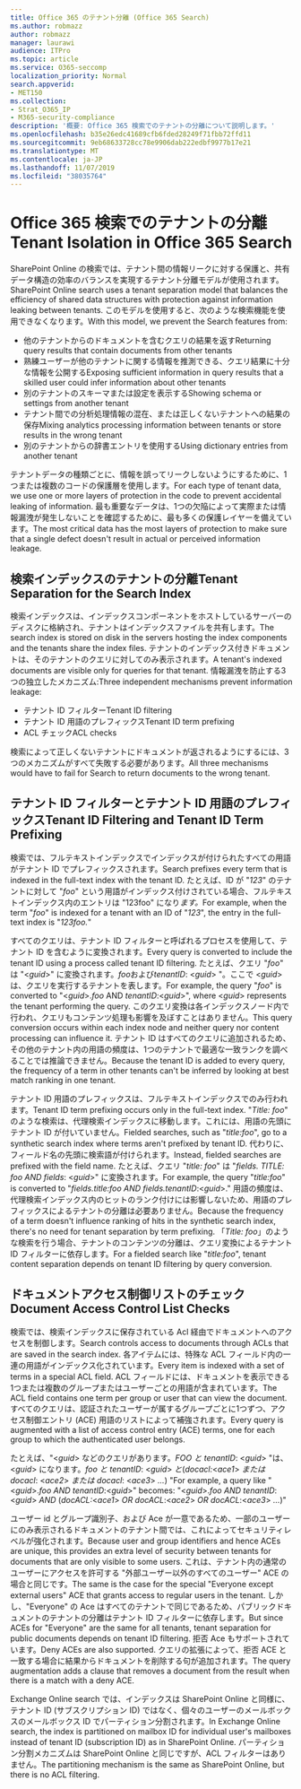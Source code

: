 ```yaml
---
title: Office 365 のテナント分離 (Office 365 Search)
ms.author: robmazz
author: robmazz
manager: laurawi
audience: ITPro
ms.topic: article
ms.service: O365-seccomp
localization_priority: Normal
search.appverid:
- MET150
ms.collection:
- Strat_O365_IP
- M365-security-compliance
description: '概要: Office 365 検索でのテナントの分離について説明します。'
ms.openlocfilehash: b35e26edc41689cfb6fded28249f71fbb72ffd11
ms.sourcegitcommit: 9eb68633728cc78e9906dab222edbf9977b17e21
ms.translationtype: MT
ms.contentlocale: ja-JP
ms.lasthandoff: 11/07/2019
ms.locfileid: "38035764"
---
```

# <a name="tenant-isolation-in-office-365-search"></a><span data-ttu-id="ce003-103">Office 365 検索でのテナントの分離</span><span class="sxs-lookup"><span data-stu-id="ce003-103">Tenant Isolation in Office 365 Search</span></span>

<span data-ttu-id="ce003-104">SharePoint Online の検索では、テナント間の情報リークに対する保護と、共有データ構造の効率のバランスを実現するテナント分離モデルが使用されます。</span><span class="sxs-lookup"><span data-stu-id="ce003-104">SharePoint Online search uses a tenant separation model that balances the efficiency of shared data structures with protection against information leaking between tenants.</span></span> <span data-ttu-id="ce003-105">このモデルを使用すると、次のような検索機能を使用できなくなります。</span><span class="sxs-lookup"><span data-stu-id="ce003-105">With this model, we prevent the Search features from:</span></span>

- <span data-ttu-id="ce003-106">他のテナントからのドキュメントを含むクエリの結果を返す</span><span class="sxs-lookup"><span data-stu-id="ce003-106">Returning query results that contain documents from other tenants</span></span>
- <span data-ttu-id="ce003-107">熟練ユーザーが他のテナントに関する情報を推測できる、クエリ結果に十分な情報を公開する</span><span class="sxs-lookup"><span data-stu-id="ce003-107">Exposing sufficient information in query results that a skilled user could infer information about other tenants</span></span>
- <span data-ttu-id="ce003-108">別のテナントのスキーマまたは設定を表示する</span><span class="sxs-lookup"><span data-stu-id="ce003-108">Showing schema or settings from another tenant</span></span>
- <span data-ttu-id="ce003-109">テナント間での分析処理情報の混在、または正しくないテナントへの結果の保存</span><span class="sxs-lookup"><span data-stu-id="ce003-109">Mixing analytics processing information between tenants or store results in the wrong tenant</span></span>
- <span data-ttu-id="ce003-110">別のテナントからの辞書エントリを使用する</span><span class="sxs-lookup"><span data-stu-id="ce003-110">Using dictionary entries from another tenant</span></span>

<span data-ttu-id="ce003-111">テナントデータの種類ごとに、情報を誤ってリークしないようにするために、1つまたは複数のコードの保護層を使用します。</span><span class="sxs-lookup"><span data-stu-id="ce003-111">For each type of tenant data, we use one or more layers of protection in the code to prevent accidental leaking of information.</span></span> <span data-ttu-id="ce003-112">最も重要なデータは、1つの欠陥によって実際または情報漏洩が発生しないことを確認するために、最も多くの保護レイヤーを備えています。</span><span class="sxs-lookup"><span data-stu-id="ce003-112">The most critical data has the most layers of protection to make sure that a single defect doesn't result in actual or perceived information leakage.</span></span>

## <a name="tenant-separation-for-the-search-index"></a><span data-ttu-id="ce003-113">検索インデックスのテナントの分離</span><span class="sxs-lookup"><span data-stu-id="ce003-113">Tenant Separation for the Search Index</span></span>

<span data-ttu-id="ce003-114">検索インデックスは、インデックスコンポーネントをホストしているサーバーのディスクに格納され、テナントはインデックスファイルを共有します。</span><span class="sxs-lookup"><span data-stu-id="ce003-114">The search index is stored on disk in the servers hosting the index components and the tenants share the index files.</span></span> <span data-ttu-id="ce003-115">テナントのインデックス付きドキュメントは、そのテナントのクエリに対してのみ表示されます。</span><span class="sxs-lookup"><span data-stu-id="ce003-115">A tenant's indexed documents are visible only for queries for that tenant.</span></span> <span data-ttu-id="ce003-116">情報漏洩を防止する3つの独立したメカニズム:</span><span class="sxs-lookup"><span data-stu-id="ce003-116">Three independent mechanisms prevent information leakage:</span></span>

- <span data-ttu-id="ce003-117">テナント ID フィルター</span><span class="sxs-lookup"><span data-stu-id="ce003-117">Tenant ID filtering</span></span>
- <span data-ttu-id="ce003-118">テナント ID 用語のプレフィックス</span><span class="sxs-lookup"><span data-stu-id="ce003-118">Tenant ID term prefixing</span></span>
- <span data-ttu-id="ce003-119">ACL チェック</span><span class="sxs-lookup"><span data-stu-id="ce003-119">ACL checks</span></span>

<span data-ttu-id="ce003-120">検索によって正しくないテナントにドキュメントが返されるようにするには、3つのメカニズムがすべて失敗する必要があります。</span><span class="sxs-lookup"><span data-stu-id="ce003-120">All three mechanisms would have to fail for Search to return documents to the wrong tenant.</span></span>

## <a name="tenant-id-filtering-and-tenant-id-term-prefixing"></a><span data-ttu-id="ce003-121">テナント ID フィルターとテナント ID 用語のプレフィックス</span><span class="sxs-lookup"><span data-stu-id="ce003-121">Tenant ID Filtering and Tenant ID Term Prefixing</span></span>

<span data-ttu-id="ce003-122">検索では、フルテキストインデックスでインデックスが付けられたすべての用語がテナント ID でプレフィックスされます。</span><span class="sxs-lookup"><span data-stu-id="ce003-122">Search prefixes every term that is indexed in the full-text index with the tenant ID.</span></span> <span data-ttu-id="ce003-123">たとえば、ID が "*123*" のテナントに対して "*foo*" という用語がインデックス付けされている場合、フルテキストインデックス内のエントリは "123foo" になり*ます。*</span><span class="sxs-lookup"><span data-stu-id="ce003-123">For example, when the term "*foo*" is indexed for a tenant with an ID of "*123*", the entry in the full-text index is "*123foo.*"</span></span>

<span data-ttu-id="ce003-124">すべてのクエリは、テナント ID フィルターと呼ばれるプロセスを使用して、テナント ID を含むように変換されます。</span><span class="sxs-lookup"><span data-stu-id="ce003-124">Every query is converted to include the tenant ID using a process called tenant ID filtering.</span></span> <span data-ttu-id="ce003-125">たとえば、クエリ "*foo*" は "<*guid*>" に変換されます。*foo*および*tenantID*: <*guid*> "。ここで <*guid*> は、クエリを実行するテナントを表します。</span><span class="sxs-lookup"><span data-stu-id="ce003-125">For example, the query "*foo*" is converted to "<*guid*>.*foo* AND *tenantID*:<*guid*>", where <*guid*> represents the tenant performing the query.</span></span> <span data-ttu-id="ce003-126">このクエリ変換は各インデックスノード内で行われ、クエリもコンテンツ処理も影響を及ぼすことはありません。</span><span class="sxs-lookup"><span data-stu-id="ce003-126">This query conversion occurs within each index node and neither query nor content processing can influence it.</span></span> <span data-ttu-id="ce003-127">テナント ID はすべてのクエリに追加されるため、その他のテナント内の用語の頻度は、1つのテナントで最適な一致ランクを調べることでは推論できません。</span><span class="sxs-lookup"><span data-stu-id="ce003-127">Because the tenant ID is added to every query, the frequency of a term in other tenants can't be inferred by looking at best match ranking in one tenant.</span></span>

<span data-ttu-id="ce003-128">テナント ID 用語のプレフィックスは、フルテキストインデックスでのみ行われます。</span><span class="sxs-lookup"><span data-stu-id="ce003-128">Tenant ID term prefixing occurs only in the full-text index.</span></span> <span data-ttu-id="ce003-129">"*Title: foo*" のような検索は、代理検索インデックスに移動します。これには、用語の先頭にテナント ID が付いていません。</span><span class="sxs-lookup"><span data-stu-id="ce003-129">Fielded searches, such as "*title:foo*", go to a synthetic search index where terms aren't prefixed by tenant ID.</span></span> <span data-ttu-id="ce003-130">代わりに、フィールド名の先頭に検索語が付けられます。</span><span class="sxs-lookup"><span data-stu-id="ce003-130">Instead, fielded searches are prefixed with the field name.</span></span> <span data-ttu-id="ce003-131">たとえば、クエリ "*title: foo*" は "*fields. TITLE: foo AND fields*: <*guid*>" に変換されます。</span><span class="sxs-lookup"><span data-stu-id="ce003-131">For example, the query "*title:foo*" is converted to "*fields.title:foo AND fields.tenantID*:<*guid*>."</span></span> <span data-ttu-id="ce003-132">用語の頻度は、代理検索インデックス内のヒットのランク付けには影響しないため、用語のプレフィックスによるテナントの分離は必要ありません。</span><span class="sxs-lookup"><span data-stu-id="ce003-132">Because the frequency of a term doesn't influence ranking of hits in the synthetic search index, there's no need for tenant separation by term prefixing.</span></span> <span data-ttu-id="ce003-133">「*Title: foo*」のような検索を行う場合、テナントのコンテンツの分離は、クエリ変換によるテナント ID フィルターに依存します。</span><span class="sxs-lookup"><span data-stu-id="ce003-133">For a fielded search like "*title:foo*", tenant content separation depends on tenant ID filtering by query conversion.</span></span>

## <a name="document-access-control-list-checks"></a><span data-ttu-id="ce003-134">ドキュメントアクセス制御リストのチェック</span><span class="sxs-lookup"><span data-stu-id="ce003-134">Document Access Control List Checks</span></span>

<span data-ttu-id="ce003-135">検索では、検索インデックスに保存されている Acl 経由でドキュメントへのアクセスを制御します。</span><span class="sxs-lookup"><span data-stu-id="ce003-135">Search controls access to documents through ACLs that are saved in the search index.</span></span> <span data-ttu-id="ce003-136">各アイテムには、特殊な ACL フィールド内の一連の用語がインデックス化されています。</span><span class="sxs-lookup"><span data-stu-id="ce003-136">Every item is indexed with a set of terms in a special ACL field.</span></span> <span data-ttu-id="ce003-137">ACL フィールドには、ドキュメントを表示できる1つまたは複数のグループまたはユーザーごとの用語が含まれています。</span><span class="sxs-lookup"><span data-stu-id="ce003-137">The ACL field contains one term per group or user that can view the document.</span></span> <span data-ttu-id="ce003-138">すべてのクエリは、認証されたユーザーが属するグループごとに1つずつ、アクセス制御エントリ (ACE) 用語のリストによって補強されます。</span><span class="sxs-lookup"><span data-stu-id="ce003-138">Every query is augmented with a list of access control entry (ACE) terms, one for each group to which the authenticated user belongs.</span></span>

<span data-ttu-id="ce003-139">たとえば、"<*guid*> などのクエリがあります。*FOO と tenantID*: <*guid*> "は、<*guid*> になります。*foo と tenantID*: <*guid*> *と*(*docacl:*<*ace1*> *または docacl*: <*ace2*> *または docacl*: <*ace3*> *...*) "</span><span class="sxs-lookup"><span data-stu-id="ce003-139">For example, a query like "<*guid*>.*foo AND tenantID*:<*guid*>" becomes: "<*guid*>.*foo AND tenantID*:<*guid*> *AND* (*docACL:*<*ace1*> *OR docACL*:<*ace2*> *OR docACL*:<*ace3*> *...*)"</span></span>

<span data-ttu-id="ce003-140">ユーザー id とグループ識別子、および Ace が一意であるため、一部のユーザーにのみ表示されるドキュメントのテナント間では、これによってセキュリティレベルが強化されます。</span><span class="sxs-lookup"><span data-stu-id="ce003-140">Because user and group identifiers and hence ACEs are unique, this provides an extra level of security between tenants for documents that are only visible to some users.</span></span> <span data-ttu-id="ce003-141">これは、テナント内の通常のユーザーにアクセスを許可する "外部ユーザー以外のすべてのユーザー" ACE の場合と同じです。</span><span class="sxs-lookup"><span data-stu-id="ce003-141">The same is the case for the special "Everyone except external users" ACE that grants access to regular users in the tenant.</span></span> <span data-ttu-id="ce003-142">しかし、"Everyone" の Ace はすべてのテナントで同じであるため、パブリックドキュメントのテナントの分離はテナント ID フィルターに依存します。</span><span class="sxs-lookup"><span data-stu-id="ce003-142">But since ACEs for "Everyone" are the same for all tenants, tenant separation for public documents depends on tenant ID filtering.</span></span> <span data-ttu-id="ce003-143">拒否 Ace もサポートされています。</span><span class="sxs-lookup"><span data-stu-id="ce003-143">Deny ACEs are also supported.</span></span> <span data-ttu-id="ce003-144">クエリの拡張によって、拒否 ACE と一致する場合に結果からドキュメントを削除する句が追加されます。</span><span class="sxs-lookup"><span data-stu-id="ce003-144">The query augmentation adds a clause that removes a document from the result when there is a match with a deny ACE.</span></span>

<span data-ttu-id="ce003-145">Exchange Online search では、インデックスは SharePoint Online と同様に、テナント ID (サブスクリプション ID) ではなく、個々のユーザーのメールボックスのメールボックス ID でパーティション分割されます。</span><span class="sxs-lookup"><span data-stu-id="ce003-145">In Exchange Online search, the index is partitioned on mailbox ID for individual user's mailboxes instead of tenant ID (subscription ID) as in SharePoint Online.</span></span> <span data-ttu-id="ce003-146">パーティション分割メカニズムは SharePoint Online と同じですが、ACL フィルターはありません。</span><span class="sxs-lookup"><span data-stu-id="ce003-146">The partitioning mechanism is the same as SharePoint Online, but there is no ACL filtering.</span></span>

